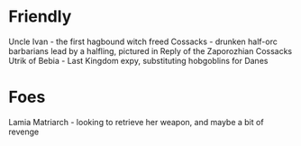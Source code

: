 # Friendly
Uncle Ivan - the first hagbound witch freed
Cossacks - drunken half-orc barbarians lead by a halfling, pictured in Reply of the Zaporozhian Cossacks
Utrik of Bebia - Last Kingdom expy, substituting hobgoblins for Danes

# Foes
Lamia Matriarch - looking to retrieve her weapon, and maybe a bit of revenge
